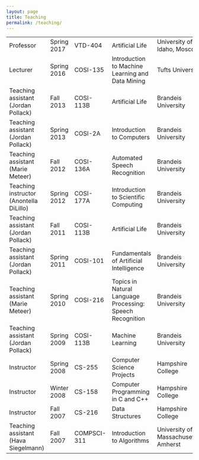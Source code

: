 ```yaml
---
layout: page
title: Teaching
permalink: /teaching/
---
```


<table><tr><td>Professor</td><td>Spring 2017</td><td>VTD-404</td><td>Artificial Life</td><td>University of Idaho, Moscow</td></tr><tr><td>Lecturer</td><td>Spring 2016</td><td>COSI-135</td><td>Introduction to Machine Learning and Data Mining</td><td>Tufts University</td></tr><tr><td>Teaching assistant (Jordan Pollack)</td><td>Fall 2013</td><td>COSI-113B</td><td>Artificial Life</td><td>Brandeis University</td></tr><tr><td>Teaching assistant (Jordan Pollack)</td><td>Spring 2013</td><td>COSI-2A</td><td>Introduction to Computers</td><td>Brandeis University</td></tr><tr><td>Teaching assistant (Marie Meteer)</td><td>Fall 2012</td><td>COSI-136A</td><td>Automated Speech Recognition</td><td>Brandeis University</td></tr><tr><td>Teaching instructor (Anontella DiLillo)</td><td>Spring 2012</td><td>COSI-177A</td><td>Introduction to Scientific Computing</td><td>Brandeis University</td></tr><tr><td>Teaching assistant (Jordan Pollack)</td><td>Fall 2011</td><td>COSI-113B</td><td>Artificial Life</td><td>Brandeis University</td></tr><tr><td>Teaching assistant (Jordan Pollack)</td><td>Spring 2011</td><td>COSI-101</td><td>Fundamentals of Artificial Intelligence</td><td>Brandeis University</td></tr><tr><td>Teaching assistant (Marie Meteer)</td><td>Spring 2010</td><td>COSI-216</td><td>Topics in Natural Language Processing: Speech Recognition</td><td>Brandeis University</td></tr><tr><td>Teaching assistant (Jordan Pollack)</td><td>Spring 2009</td><td>COSI-113B</td><td>Machine Learning</td><td>Brandeis University</td></tr><tr><td>Instructor</td><td>Spring 2008</td><td>CS-255</td><td>Computer Science Projects</td><td>Hampshire College</td></tr><tr><td>Instructor</td><td>Winter 2008</td><td>CS-158</td><td>Computer Programming in C and C++</td><td>Hampshire College</td></tr><tr><td>Instructor</td><td>Fall 2007</td><td>CS-216</td><td>Data Structures</td><td>Hampshire College</td></tr><tr><td>Teaching assistant (Hava Siegelmann)</td><td>Fall 2007</td><td>COMPSCI-311</td><td>Introduction to Algorithms</td><td>University of Massachusetts, Amherst</td></tr></table>
